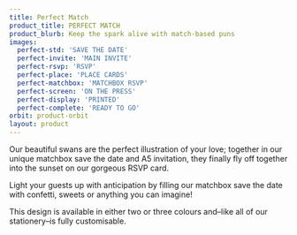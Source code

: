 ```yaml
---
title: Perfect Match
product_title: PERFECT MATCH
product_blurb: Keep the spark alive with match-based puns
images: 
  perfect-std: 'SAVE THE DATE'
  perfect-invite: 'MAIN INVITE'
  perfect-rsvp: 'RSVP'
  perfect-place: 'PLACE CARDS'
  perfect-matchbox: 'MATCHBOX RSVP'
  perfect-screen: 'ON THE PRESS'
  perfect-display: 'PRINTED'
  perfect-complete: 'READY TO GO'
orbit: product-orbit
layout: product
---
```


Our beautiful swans are the perfect illustration of your love; together in our unique matchbox save the date and A5 invitation, they finally fly off together into the sunset on our gorgeous RSVP card.

Light your guests up with anticipation by filling our matchbox save the date with confetti, sweets or anything you can imagine!

This design is available in either two or three colours and&ndash;like all of our stationery&ndash;is fully customisable.

